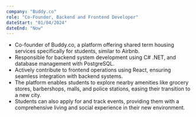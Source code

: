 ```yaml
---
company: "Buddy.co"
role: "Co-Founder, Backend and Frontend Developer"
dateStart: "01/04/2024"
dateEnd: "Now"
---
```


- Co-founder of Buddy.co, a platform offering shared term housing services specifically for students, similar to Airbnb.
- Responsible for backend system development using C# .NET, and database management with PostgreSQL.
- Actively contribute to frontend operations using React, ensuring seamless integration with backend systems.
- The platform enables students to explore nearby amenities like grocery stores, barbershops, malls, and police stations, easing their transition to a new city.
- Students can also apply for and track events, providing them with a comprehensive living and social experience in their new environment.
